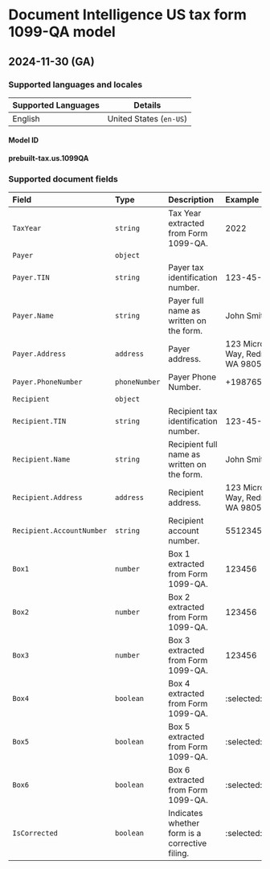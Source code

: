 # Document Intelligence US tax form 1099-QA model

## 2024-11-30 (GA)

### Supported languages and locales

| Supported Languages | Details |
|:--------------------|:-------:|
|English|United States (`en-US`)|

#### Model ID

**prebuilt-tax.us.1099QA**

### Supported document fields

| Field | Type | Description | Example |
|:------|:-----|:------------|:--------|
|`TaxYear`|`string`|Tax Year extracted from Form 1099-QA.|2022|
|`Payer`|`object`|||
|`Payer.TIN`|`string`|Payer tax identification number.|123-45-6789|
|`Payer.Name`|`string`|Payer full name as written on the form.|John Smith|
|`Payer.Address`|`address`|Payer address.|123 Microsoft Way, Redmond WA 98052|
|`Payer.PhoneNumber`|`phoneNumber`|Payer Phone Number.|+19876543210|
|`Recipient`|`object`|||
|`Recipient.TIN`|`string`|Recipient tax identification number.|123-45-6789|
|`Recipient.Name`|`string`|Recipient full name as written on the form.|John Smith|
|`Recipient.Address`|`address`|Recipient address.|123 Microsoft Way, Redmond WA 98052|
|`Recipient.AccountNumber`|`string`|Recipient account number.|55123456789|
|`Box1`|`number`|Box 1 extracted from Form 1099-QA.|123456|
|`Box2`|`number`|Box 2 extracted from Form 1099-QA.|123456|
|`Box3`|`number`|Box 3 extracted from Form 1099-QA.|123456|
|`Box4`|`boolean`|Box 4 extracted from Form 1099-QA.|:selected:|
|`Box5`|`boolean`|Box 5 extracted from Form 1099-QA.|:selected:|
|`Box6`|`boolean`|Box 6 extracted from Form 1099-QA.|:selected:|
|`IsCorrected`|`boolean`|Indicates whether form is a corrective filing.|:selected:|